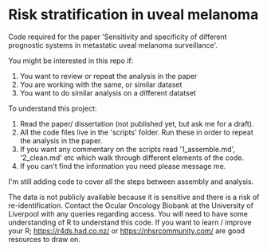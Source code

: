 # Risk stratification in uveal melanoma
Code required for the paper 'Sensitivity and specificity of different prognostic systems in metastatic uveal melanoma surveillance'.

You might be interested in this repo if:
1) You want to review or repeat the analysis in the paper
2) You are working with the same, or similar dataset
3) You want to do similar analysis on a different datatset

To understand this project:
1) Read the paper/ dissertation (not published yet, but ask me for a draft).
2) All the code files live in the 'scripts' folder. Run these in order to repeat the analysis in the paper.
3) If you want any commentary on the scripts read '1_assemble.md', '2_clean.md' etc which walk through different elements of the code.
4) If you can't find the information you need please message me.

I'm still adding code to cover all the steps between assembly and analysis.

The data is not publicly available because it is sensitive and there is a risk of re-identification. Contact the Ocular Oncology Biobank at the University of Liverpool with any queries regarding access. You will need to have some understanding of R to understand this code. If you want to learn / improve your R; https://r4ds.had.co.nz/ or https://nhsrcommunity.com/ are good resources to draw on.
